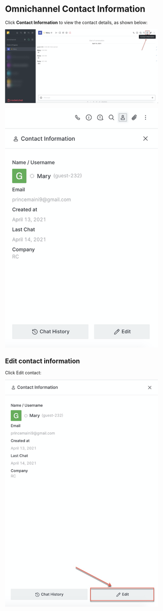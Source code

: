 # Omnichannel Contact Information

Click **Contact Information** to view the contact details, as shown below:

![](../../../../.gitbook/assets/image%20%28323%29.png)

![](../../../../.gitbook/assets/image%20%28318%29.png)

## Edit contact information

Click Edit contact:

![](../../../../.gitbook/assets/image%20%28316%29.png)

